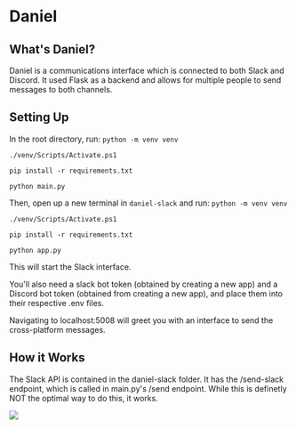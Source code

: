 # Daniel

## What's Daniel?
Daniel is a communications interface which is connected to both Slack and Discord. It used Flask as a backend and allows for multiple people to send messages to both channels.

## Setting Up
In the root directory, run:
```python -m venv venv```

```./venv/Scripts/Activate.ps1```

```pip install -r requirements.txt```

```python main.py```

Then, open up a new terminal in ```daniel-slack``` and run:
```python -m venv venv```

```./venv/Scripts/Activate.ps1```

```pip install -r requirements.txt```

```python app.py```

This will start the Slack interface.

You'll also need a slack bot token (obtained by creating a new app) and a Discord bot token (obtained from creating a new app), and place them into their respective .env files.

Navigating to localhost:5008 will greet you with an interface to send the cross-platform messages.

## How it Works
The Slack API is contained in the daniel-slack folder. It has the /send-slack endpoint, which is called in main.py's /send endpoint. While this is definetly NOT the optimal way to do this, it works.

![](https://hc-cdn.hel1.your-objectstorage.com/s/v3/084786d7d3d1cc4e10f1b2cf1d5714d5923d8756_image.png)